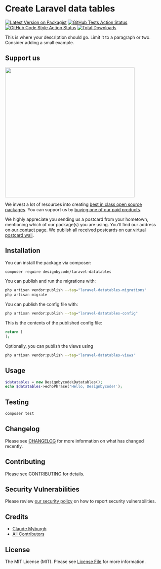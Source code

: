 # Create Laravel data tables

[![Latest Version on Packagist](https://img.shields.io/packagist/v/designbycode/laravel-datatables.svg?style=flat-square)](https://packagist.org/packages/designbycode/laravel-datatables)
[![GitHub Tests Action Status](https://img.shields.io/github/actions/workflow/status/designbycode/laravel-datatables/run-tests.yml?branch=main&label=tests&style=flat-square)](https://github.com/designbycode/laravel-datatables/actions?query=workflow%3Arun-tests+branch%3Amain)
[![GitHub Code Style Action Status](https://img.shields.io/github/actions/workflow/status/designbycode/laravel-datatables/fix-php-code-style-issues.yml?branch=main&label=code%20style&style=flat-square)](https://github.com/designbycode/laravel-datatables/actions?query=workflow%3A"Fix+PHP+code+style+issues"+branch%3Amain)
[![Total Downloads](https://img.shields.io/packagist/dt/designbycode/laravel-datatables.svg?style=flat-square)](https://packagist.org/packages/designbycode/laravel-datatables)

This is where your description should go. Limit it to a paragraph or two. Consider adding a small example.

## Support us

[<img src="https://github-ads.s3.eu-central-1.amazonaws.com/laravel-datatables.jpg?t=1" width="419px" />](https://spatie.be/github-ad-click/laravel-datatables)

We invest a lot of resources into creating [best in class open source packages](https://spatie.be/open-source). You can support us by [buying one of our paid products](https://spatie.be/open-source/support-us).

We highly appreciate you sending us a postcard from your hometown, mentioning which of our package(s) you are using. You'll find our address on [our contact page](https://spatie.be/about-us). We publish all received postcards on [our virtual postcard wall](https://spatie.be/open-source/postcards).

## Installation

You can install the package via composer:

```bash
composer require designbycode/laravel-datatables
```

You can publish and run the migrations with:

```bash
php artisan vendor:publish --tag="laravel-datatables-migrations"
php artisan migrate
```

You can publish the config file with:

```bash
php artisan vendor:publish --tag="laravel-datatables-config"
```

This is the contents of the published config file:

```php
return [
];
```

Optionally, you can publish the views using

```bash
php artisan vendor:publish --tag="laravel-datatables-views"
```

## Usage

```php
$datatables = new Designbycode\Datatables();
echo $datatables->echoPhrase('Hello, Designbycode!');
```

## Testing

```bash
composer test
```

## Changelog

Please see [CHANGELOG](CHANGELOG.md) for more information on what has changed recently.

## Contributing

Please see [CONTRIBUTING](CONTRIBUTING.md) for details.

## Security Vulnerabilities

Please review [our security policy](../../security/policy) on how to report security vulnerabilities.

## Credits

- [Claude Myburgh](https://github.com/designbycode)
- [All Contributors](../../contributors)

## License

The MIT License (MIT). Please see [License File](LICENSE.md) for more information.
